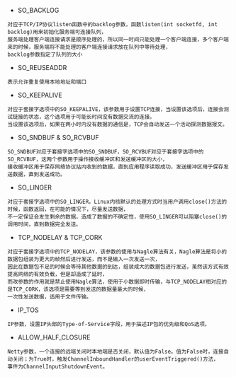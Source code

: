 - SO_BACKLOG
```
对应于TCP/IP协议listen函数中的backlog参数，函数listen(int socketfd, int backlog)用来初始化服务端可连接队列，
服务端处理客户端连接请求是顺序处理的，所以同一时间只能处理一个客户端连接，多个客户端来的时候，服务端将不能处理的客户端连接请求放在队列中等待处理，
backlog参数指定了队列的大小
```

- SO_REUSEADDR
```
表示允许重复使用本地地址和端口
```

- SO_KEEPALIVE
```
对应于套接字选项中的SO_KEEPALIVE，该参数用于设置TCP连接，当设置该选项后，连接会测试链接的状态，这个选项用于可能长时间没有数据交流的连接。
当设置该选项后，如果在两小时内没有数据的通信是，TCP会自动发送一个活动探测数据报文。
```

- SO_SNDBUF & SO_RCVBUF
```
SO_SNDBUF对应于套接字选项中的SO_SNDBUF，SO_RCVBUF对应于套接字选项中的SO_RCVBUF，这两个参数用于操作接收缓冲区和发送缓冲区的大小，
接收缓冲区用于保存网络协议站内收到的数据，直到应用程序读取成功，发送缓冲区用于保存发送数据，直到发送成功。
```

- SO_LINGER
```
对应于套接字选项中的SO_LINGER，Linux内核默认的处理方式时当用户调用close()方法的时候，函数返回，在可能的情况下，尽量发送数据，
不一定保证会发生剩余的数据，造成了数据的不确定性，使用SO_LINGER可以阻塞close()的调用时间，直到数据完全发送。
```

- TCP_NODELAY & TCP_CORK
```
对应于套接字选项中的TCP_NODELAY，该参数的使用与Nagle算法有关，Nagle算法是将小的数据包组装为更大的帧然后进行发送，而不是输入一次发送一次，
因此在数据包不足的时候会等待其他数据的到达，组装成大的数据包进行发送，虽然该方式有效提高网络的有效负载，但是却造成了延时，
而改参数的作用就是禁止使用Nagle算法，使用于小数据即时传输，与TCP_NODELAY相对应的是TCP_CORK，该选项是需要等到发送的数据量最大的时候，
一次性发送数据，适用于文件传输。
```

- IP_TOS
```
IP参数，设置IP头部的Type-of-Service字段，用于描述IP包的优先级和QoS选项。
```

- ALLOW_HALF_CLOSURE
```
Netty参数，一个连接的远端关闭时本地端是否关闭，默认值为False。值为False时，连接自动关闭；为True时，触发ChannelInboundHandler的userEventTriggered()方法，
事件为ChannelInputShutdownEvent。
```
